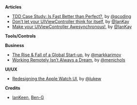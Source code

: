 **Articles**

* [TDD Case Study: Is Fast Better than Perfect?](http://qualitycoding.org/tdd-deferred-design/), by [@qcoding](https://twitter.com/qcoding)
* [Don't let your UIViewController think for itself](http://blog.ios-developers.io/dont-let-your-uiviewcontroller-think-for-itself/), by [@IanKay](https://twitter.com/IanKay)
* [Make your UIViewController Awesynchronous!](http://blog.ios-developers.io/make-your-uiviewcontroller-awesynchronous/), by [@IanKay](https://twitter.com/IanKay)

**Tools/Controls**

**Business**

* [The Rise & Fall of a Global Start-up](https://medium.com/@markkarimov/the-rise-fall-239754982fa8), by [@markkarimov](https://twitter.com/markkarimov)
* [Working Remotely Isn’t Always a Dream](https://medium.com/digital-nomad-stories/working-remotely-isn-t-always-a-dream-151619ae45dc), by [@menichols](https://twitter.com/menichols)

**UI/UX**

* [Redesigning the Apple Watch UI](http://www.lukew.com/ff/entry.asp?1951), by [@lukew](https://twitter.com/lukew)

**Credits**

* [IanKeen](https://github.com/IanKeen), [Ben-G](https://github.com/Ben-G)
